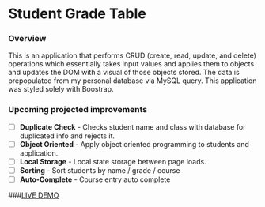 # Student Grade Table

### Overview

This is an application that performs CRUD (create, read, update, and delete) operations which essentially takes input values and applies them to objects and updates the DOM with a visual of those objects stored. The data is prepopulated from my personal database via MySQL query. This application was styled solely with Boostrap.

### Upcoming projected improvements
- [ ] **Duplicate Check** - Checks student name and class with database for duplicated info and rejects it.
- [ ] **Object Oriented** - Apply object oriented programming to students and application.
- [ ] **Local Storage** - Local state storage between page loads.
- [ ] **Sorting** - Sort students by name / grade / course
- [ ] **Auto-Complete** - Course entry auto complete

###[LIVE DEMO](http://jeesookim.com/app_sgt/)

